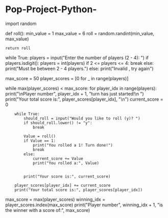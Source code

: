 # Pop-Project-Python-
import random

def roll():
    min_value = 1
    max_value = 6
    roll = random.randint(min_value, max_value)

    return roll 

while True:
    players = input("Enter the number of players (2 - 4): ")
    if players.isdigit():
        players = int(players)
        if 2 <= players <= 4:
            break
        else:
            print("Must be between 2 - 4 players.")
    else:
        print("Invalid , try again")     


max_score = 50
player_scores = [0 for _ in range(players)]

while max(player_scores) < max_score:
    for player_idx in range(players):
        print("\nPlayer number", player_idx + 1, "turn has just started!\n ")
        print("Your total score is:", player_scores[player_idx], "\n")
        current_score = 0 

        while True:
            should_roll = input("Would you like to roll (y)? ")
            if should_roll.lower() != "y":
                break

            Value = roll()
            if Value == 1:
                print("You rolled a 1! Turn done!")
                break
            else:
                current_score += Value 
                print("You rolled a:", Value)


            print("Your score is:", current_score)

        player_scores[player_idx] += current_score
        print("Your total score is:", player_scores[player_idx])   
            
max_score = max(player_scores)
winning_idx = player_scores.index(max_score)
print("Player number", winning_idx + 1,
      "is the winner with a score of:", max_score)
        


                


            


     





                    
     


                    
